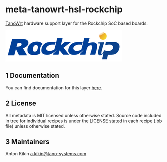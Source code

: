 # meta-tanowrt-hsl-rockchip

[TanoWrt](https://github.com/tano-systems/meta-tanowrt) hardware support layer for the Rockchip SoC based boards.

<img src="../docs/common/images/logos/rockchip.png" height="100" />

## 1 Documentation

You can find documentation for this layer [here](https://tano-systems.github.io/meta-tanowrt/layers/meta-tanowrt-hsl-rockchip/index.html).

## 2 License

All metadata is MIT licensed unless otherwise stated. Source code included in tree for individual recipes is under the LICENSE stated in each recipe (.bb file) unless otherwise stated.

## 3 Maintainers

Anton Kikin <a.kikin@tano-systems.com>
